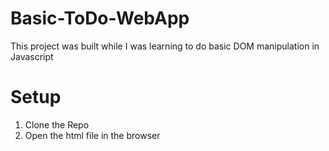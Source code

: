 # Basic-ToDo-WebApp
This project was built while I was learning to do basic DOM manipulation in Javascript

# Setup 

  1. Clone the Repo 
  2. Open the html file in the browser
